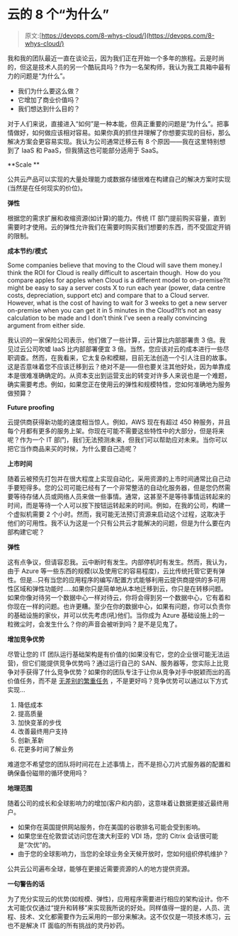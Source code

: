 # 云的 8 个“为什么”

> 原文:[https://devops.com/8-whys-cloud/](https://devops.com/8-whys-cloud/)

我和我的团队最近一直在谈论云，因为我们正在开始一个多年的旅程。云是时尚的，但这是技术人员的另一个酷玩具吗？作为一名架构师，我认为我工具箱中最有力的问题是“为什么”。

*   我们为什么要这么做？
*   它增加了商业价值吗？
*   我们想达到什么目的？

对于人们来说，直接进入“如何”是一种本能，但真正重要的问题是“为什么”。把事情做好，如何做应该相对容易。如果你真的抓住并理解了你想要实现的目标，那么解决方案会更容易实现。我认为公司通常迁移云有 8 个原因——我在这里特别想到了 IaaS 和 PaaS，但我猜这也可能部分适用于 SaaS。

**Scale **

公共云产品可以实现的大量处理能力或数据存储很难在构建自己的解决方案时实现(当然是在任何现实的价位)。

**弹性**

根据您的需求扩展和收缩资源(如计算)的能力。传统 IT 部门提前购买容量，直到需要时才使用。云的弹性允许我们在需要时购买我们想要的东西，而不受固定开销的限制。

**成本节约/模式**

Some companies believe that moving to the Cloud will save them money.I think the ROI for Cloud is really difficult to ascertain though.  How do you compare apples for apples when Cloud is a different model to on-premise?It might be easy to say a server costs X to run each year (power, data centre costs, depreciation, support etc) and compare that to a Cloud server.  However, what is the cost of having to wait for 3 weeks to get a new server on-premise when you can get it in 5 minutes in the Cloud?It’s not an easy calculation to be made and I don’t think I’ve seen a really convincing argument from either side.

我认识的一家保险公司表示，他们做了一些计算，云计算比内部部署贵 3 倍。我见过云公司吹嘘 IaaS 比内部部署便宜 3 倍。当然，您应该对云的成本进行一些尽职调查。然而，在我看来，它太复杂和模糊，目前无法创造一个引人注目的故事。这是否意味着您不应该迁移到云？绝对不是——但也要关注其他好处，因为单靠成本是很难准确确定的。从资本支出到运营支出的转变对许多人来说也是一个难题，确实需要考虑。例如，如果您正在使用云的弹性和规模特性，您如何准确地为服务做预算？

**Future proofing**

云提供商获得新功能的速度相当惊人。例如，AWS 现在有超过 450 种服务，并且每个月都有更多的服务上架。你现在可能不需要这些特性中的大部分，但是将来呢？作为一个 IT 部门，我们无法预测未来，但我们可以帮助应对未来。当你可以把它当作商品来买的时候，为什么要自己造呢？

**上市时间**

随着云被预先打包并在很大程度上实现自动化，采用资源的上市时间通常比自己动手要短得多。您的公司可能已经有了一个非常整洁的自动化服务器，但是您仍然需要等待存储人员或网络人员来做一些事情。通常，这甚至不是等待事情运转起来的时间，而是等待一个人可以按下按钮运转起来的时间。例如，在我的公司，构建一个虚拟机需要 2 个小时。然而，我可能无法预订资源来启动这个过程，这取决于他们的可用性。我不认为这是一个只有公共云才能解决的问题，但是为什么要在内部构建它呢？

**弹性**

这有点争议，但请容忍我。云中断时有发生。内部停机时有发生。然而，我认为，由于 Azure 等一些东西的规模(以及使用它的容易程度)，云比传统托管它更有弹性。但是…只有当您的应用程序的编写/配置方式能够利用云提供商提供的多可用性区域和弹性功能时…..如果你只是简单地从本地迁移到云，你只是在转移问题。如果你像对待另一个数据中心一样对待云，你将会得到另一个数据中心，它有着和你现在一样的问题。也许更糟。至少在你的数据中心，如果有问题，你可以负责你的基础设施的家伙，并可以优先考虑(吼)他们。当你成为 Azure 基础设施上的一粒微尘时，会发生什么？你的声音会被听到吗？是不是见鬼了。

**增加竞争优势**

尽管让您的 IT 团队运行基础架构是有价值的(如果没有它，您的企业很可能无法运营)，但它们能提供竞争优势吗？通过运行自己的 SAN、服务器等，您实际上比竞争对手获得了什么竞争优势？如果你的团队专注于让你从竞争对手中脱颖而出的高价值任务，而不是 [无差别的繁重任务](http://www.cio.co.nz/article/466635/amazon_cto_stop_spending_money_undifferentiated_heavy_lifting_/) ，不是更好吗？竞争优势可以通过以下方式实现…

1.  降低成本
2.  提高质量
3.  加快变革的步伐
4.  改善最终用户支持
5.  创新ˌ革新
6.  花更多时间了解业务

难道您不希望您的团队将时间花在上述事情上，而不是担心刀片式服务器的配置和确保备份磁带的循环使用吗？

**地理范围**

随着公司的成长和全球影响力的增加(客户和内部)，这意味着让数据更接近最终用户。

*   如果你在英国提供网站服务，你在美国的谷歌排名可能会受到影响。
*   如果您坐在伦敦尝试访问您在澳大利亚的 VDI 场，您的 Citrix 会话很可能是“次优”的。
*   由于您的全球影响力，当您的全球业务全天候开放时，您如何组织停机维护？

公共云公司遍布全球，能够在更接近需要资源的人的地方提供资源。

**一句警告的话**

为了充分实现云的优势(如规模、弹性)，应用程序需要进行相应的架构设计。你不太可能仅仅通过“提升和转移”来实现我所说的好处。同样值得一提的是，人员、流程、技术、文化都需要作为云采用的一部分来解决。这不仅仅是一项技术练习，云也不是解决 IT 面临的所有挑战的灵丹妙药。